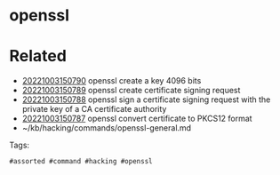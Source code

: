 # openssl

# Related

- [20221003150790](/zet/20221003150790/README.md) openssl create a key 4096 bits
- [20221003150789](/zet/20221003150789/README.md) openssl create certificate signing request
- [20221003150788](/zet/20221003150788/README.md) openssl sign a certificate signing request with the private key of a CA certificate authority
- [20221003150787](/zet/20221003150787/README.md) openssl convert certificate to PKCS12 format
- ~/kb/hacking/commands/openssl-general.md

Tags:

    #assorted #command #hacking #openssl
